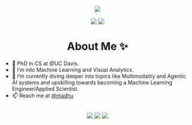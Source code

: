 <p align="center">
  <a href="https://www.linkedin.com/in/vmadhuuu/" target="_blank"><img src="https://img.shields.io/badge/linkedin-%230077B5.svg?&style=for-the-badge&logo=linkedin&logoColor=white" /></a>
  <br />
  <br />
  <a href="https://github.com/vmadhuuu"><img src="https://komarev.com/ghpvc/?username=codebuildder&label=Profile%20views&color=E97451&style=for-the-badge" /></a>
  <a href="https://wakatime.com/@vmadhuuu"><img src="https://wakatime.com/badge/user/5c131e41-38d9-465e-81af-af1734309a21.svg?style=for-the-badge&color=blue"/></a>
</a>
</p>

<h1 align="center">About Me ✨</h1>
<ul style="list-style-type:square">
<li>👋 PhD in CS at @UC Davis.</li>
<li>👀 I’m into Machine Learning and Visual Analytics.</li>
<li>🌱 I’m currently diving deeper into topics like Multimodality and Agentic AI systems and upskilling towards becoming a Machine Learning Engineer/Applied Scientist.</li>
<li>📫 Reach me at <a href = "https://madhuu.dev/" target = "_blank">@madhu</a></li>
</ul>
<br>
<div align="center">
<img src="https://github-readme-stats.vercel.app/api?username=vmadhuuu&theme=nightowl&count_private=true&include_all_commits=true&border_radius=20&show_icons=true&custom_title=%20My%20GitHub%20Stats%20"/>
<img src="https://github-readme-streak-stats.herokuapp.com/?user=vmadhuuu&theme=nightowl&border_radius=20" />
<img src="https://github-readme-stats.vercel.app/api/top-langs/?username=vmadhuuu&langs_count=8&theme=nightowl&layout=donut&custom_title=%23%20Most%20Used%20Languages&show_icons=true" />
</div>

<!---
vmadhuuu/vmadhuuu is a ✨ special ✨ repository because its `README.md` (this file) appears on your GitHub profile.
You can click the Preview link to take a look at your changes.
--->
